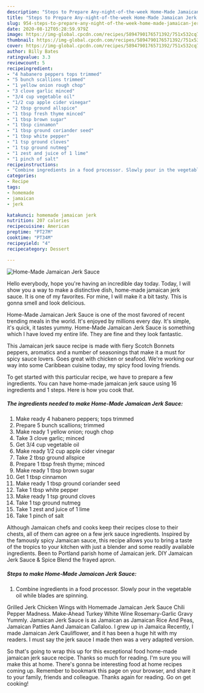 ```yaml
---
description: "Steps to Prepare Any-night-of-the-week Home-Made Jamaican Jerk Sauce"
title: "Steps to Prepare Any-night-of-the-week Home-Made Jamaican Jerk Sauce"
slug: 954-steps-to-prepare-any-night-of-the-week-home-made-jamaican-jerk-sauce
date: 2020-08-12T05:28:59.979Z
image: https://img-global.cpcdn.com/recipes/5894790176571392/751x532cq70/home-made-jamaican-jerk-sauce-recipe-main-photo.jpg
thumbnail: https://img-global.cpcdn.com/recipes/5894790176571392/751x532cq70/home-made-jamaican-jerk-sauce-recipe-main-photo.jpg
cover: https://img-global.cpcdn.com/recipes/5894790176571392/751x532cq70/home-made-jamaican-jerk-sauce-recipe-main-photo.jpg
author: Billy Bates
ratingvalue: 3.3
reviewcount: 5
recipeingredient:
- "4 habanero peppers tops trimmed"
- "5 bunch scallions trimmed"
- "1 yellow onion rough chop"
- "3 clove garlic minced"
- "3/4 cup vegetable oil"
- "1/2 cup apple cider vinegar"
- "2 tbsp ground allspice"
- "1 tbsp fresh thyme minced"
- "1 tbsp brown sugar"
- "1 tbsp cinnamon"
- "1 tbsp ground coriander seed"
- "1 tbsp white pepper"
- "1 tsp ground cloves"
- "1 tsp ground nutmeg"
- "1 zest and juice of 1 lime"
- "1 pinch of salt"
recipeinstructions:
- "Combine ingredients in a food processor. Slowly pour in the vegetable oil while blades are spinning."
categories:
- Recipe
tags:
- homemade
- jamaican
- jerk

katakunci: homemade jamaican jerk 
nutrition: 207 calories
recipecuisine: American
preptime: "PT27M"
cooktime: "PT34M"
recipeyield: "4"
recipecategory: Dessert

---
```



![Home-Made Jamaican Jerk Sauce](https://img-global.cpcdn.com/recipes/5894790176571392/751x532cq70/home-made-jamaican-jerk-sauce-recipe-main-photo.jpg)

Hello everybody, hope you're having an incredible day today. Today, I will show you a way to make a distinctive dish, home-made jamaican jerk sauce. It is one of my favorites. For mine, I will make it a bit tasty. This is gonna smell and look delicious.

Home-Made Jamaican Jerk Sauce is one of the most favored of recent trending meals in the world. It's enjoyed by millions every day. It's simple, it's quick, it tastes yummy. Home-Made Jamaican Jerk Sauce is something which I have loved my entire life. They are fine and they look fantastic.

This Jamaican jerk sauce recipe is made with fiery Scotch Bonnets peppers, aromatics and a number of seasonings that make it a must for spicy sauce lovers. Goes great with chicken or seafood. We&#39;re working our way into some Caribbean cuisine today, my spicy food loving friends.


To get started with this particular recipe, we have to prepare a few ingredients. You can have home-made jamaican jerk sauce using 16 ingredients and 1 steps. Here is how you cook that.

<!--inarticleads1-->

##### The ingredients needed to make Home-Made Jamaican Jerk Sauce:

1. Make ready 4 habanero peppers; tops trimmed
1. Prepare 5 bunch scallions; trimmed
1. Make ready 1 yellow onion; rough chop
1. Take 3 clove garlic; minced
1. Get 3/4 cup vegetable oil
1. Make ready 1/2 cup apple cider vinegar
1. Take 2 tbsp ground allspice
1. Prepare 1 tbsp fresh thyme; minced
1. Make ready 1 tbsp brown sugar
1. Get 1 tbsp cinnamon
1. Make ready 1 tbsp ground coriander seed
1. Take 1 tbsp white pepper
1. Make ready 1 tsp ground cloves
1. Take 1 tsp ground nutmeg
1. Take 1 zest and juice of 1 lime
1. Take 1 pinch of salt


Although Jamaican chefs and cooks keep their recipes close to their chests, all of them can agree on a few jerk sauce ingredients. Inspired by the famously spicy Jamaican sauce, this recipe allows you to bring a taste of the tropics to your kitchen with just a blender and some readily available ingredients. Been to Portland parish home of Jamaican jerk. DIY Jamaican Jerk Sauce &amp; Spice Blend the frayed apron. 

<!--inarticleads2-->

##### Steps to make Home-Made Jamaican Jerk Sauce:

1. Combine ingredients in a food processor. Slowly pour in the vegetable oil while blades are spinning.


Grilled Jerk Chicken Wings with Homemade Jamaican Jerk Sauce Chili Pepper Madness. Make-Ahead Turkey White Wine Rosemary-Garlic Gravy Yummly. Jamaican Jerk Sauce is as Jamaican as Jamaican Rice And Peas, Jamaican Patties Aand Jamaican Callaloo. I grew up in Jamaica Recently, I made Jamaican Jerk Cauliflower, and it has been a huge hit with my readers. I must say the jerk sauce I made then was a very adapted version. 

So that's going to wrap this up for this exceptional food home-made jamaican jerk sauce recipe. Thanks so much for reading. I'm sure you will make this at home. There's gonna be interesting food at home recipes coming up. Remember to bookmark this page on your browser, and share it to your family, friends and colleague. Thanks again for reading. Go on get cooking!
